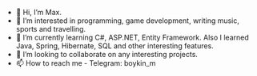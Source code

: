 - 👋 Hi, I’m Max.
- 👀 I’m interested in programming, game development, writing music, sports and travelling.
- 🌱 I’m currently learning C#, ASP.NET, Entity Framework. Also I learned Java, Spring, Hibernate, SQL and other interesting features.
- 💞️ I’m looking to collaborate on any interesting projects.
- 📫 How to reach me - Telegram: boykin_m

<!---
moorcore/moorcore is a ✨ special ✨ repository because its `README.md` (this file) appears on your GitHub profile.
You can click the Preview link to take a look at your changes.
--->

